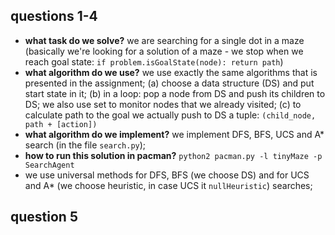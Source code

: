 ## questions 1-4
* **what task do we solve?** we are searching for a single dot in a maze 
(basically we're looking for a solution of a maze - we stop when we reach 
goal state: `if problem.isGoalState(node): return path`)
* **what algorithm do we use?** we use exactly the same algorithms that is 
presented in the assignment; (a) choose a data structure (DS) and put start state in it;
(b) in a loop: pop a node from DS and push its children to DS; we also use set to
monitor nodes that we already visited; (c) to calculate path to the goal we actually
push to DS a tuple: `(child_node, path + [action])`
* **what algorithm do we implement?** we implement DFS, BFS, UCS and A* search 
(in the file `search.py`);
* **how to run this solution in pacman?** `python2 pacman.py -l tinyMaze -p SearchAgent`
* we use universal methods for DFS, BFS (we choose DS) and for UCS and A* (we choose 
heuristic, in case UCS it `nullHeuristic`) searches;

## question 5
